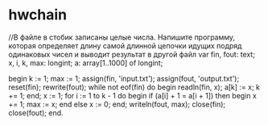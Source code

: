 # hwchain
//В файле в стобик записаны целые числа. Напишите программу, которая определяет длину самой длинной цепочки идущих подряд одинаковых чисел и выводит результат в другой файл
var
    fin, fout: text;
    x, i, k, max: longint;
    a: array[1..1000] of longint;

begin
    k := 1;
    max := 1;
    assign(fin, 'input.txt');
    assign(fout, 'output.txt');
    reset(fin);
    rewrite(fout);
    while not eof(fin) do
    begin
        readln(fin, x);
        a[k] := x;
        k += 1;
    end;
    x := 1;
    for i := 1 to k - 1 do 
    begin
        if (a[i] + 1 = a[i + 1]) then
        begin
            x += 1;
            max := x;
        end
        else
            x := 0;
    end;
    writeln(fout, max);
    close(fin);
    close(fout);
end.
